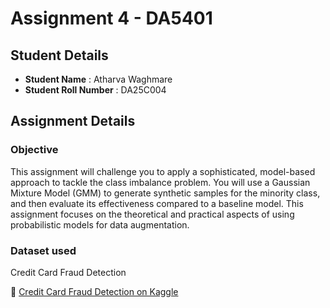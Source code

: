 # Assignment 4 - DA5401

## Student Details
- **Student Name** : Atharva Waghmare
- **Student Roll Number** : DA25C004

## Assignment Details

### Objective
This assignment will challenge you to apply a sophisticated, model-based approach to tackle the class imbalance problem. You will use a Gaussian Mixture Model (GMM) to generate synthetic samples for the minority class, and then evaluate its effectiveness compared to a baseline model. This assignment focuses on the theoretical and practical aspects of using probabilistic models for data augmentation.

### Dataset used
Credit Card Fraud Detection

📂 [Credit Card Fraud Detection on Kaggle](https://www.kaggle.com/datasets/mlg-ulb/creditcardfraud)